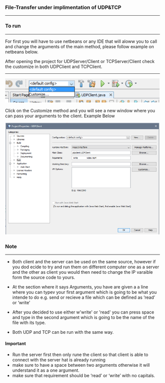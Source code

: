 ### File-Transfer under implimentation of UDP&TCP 

-------------

### To run

-------------
For first you will have to use netbeans or any IDE that will aloww you to call and change the arguments of the main method, please follow example on netbeans below.

After opening the project for UDPServer/Client or TCPServer/Client check the customize in both UDPClient and TCPClient.

----

<p align="center"><img src = "images/source.PNG" ></p>


Click on the Customize method and you will see a new window where you can pass your arguments to the client. Example Below


<p align="center"><img src = "images/interface.PNG" ></p>

### Note
----
* Both client and the server can be used on the same source, however if you dod ecide to try and run them on different computer one as a server and the other as client you would then need to change the IP varaible form the source code to yours.


* At the section where it says Arguments, you have are given a a line where you can typev your first argument which is going to be what you intende to do  e.g. send or recieve a file which can be defined as ‘read’ or ‘write’ 

* After you decided to use either w'write' or 'read' you can press space and type in the second argument which is going to be the name of the file with its type. 

* Both UDP and TCP can be run with the same way.

#### Important

* Run the server first then only rune the client so that client is able to connect with the server hat is already running
* make sure to have a space between two arguments otherwise it will understand it as a one argument. 
* make sure that requirement should be ‘read’ or ‘write’ with no capitals. 
